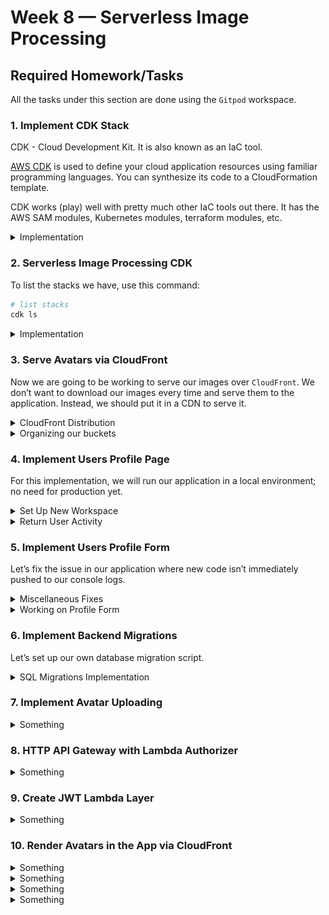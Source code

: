 # Week 8 — Serverless Image Processing

## Required Homework/Tasks

All the tasks under this section are done using the `Gitpod` workspace.

### 1. Implement CDK Stack

CDK - Cloud Development Kit. It is also known as an IaC tool. 

[AWS CDK](https://docs.aws.amazon.com/cdk/v2/guide/home.html) is used to define your cloud application resources using familiar programming languages. You can synthesize its code to a CloudFormation template.

CDK works (play) well with pretty much other IaC tools out there. It has the AWS SAM modules, Kubernetes modules, terraform modules, etc. 

<details><summary>Implementation</summary>
<p> 

To have all our CDK pipeline in one folder, let’s go ahead and create a folder in our root project, `thumbing-serverless-cdk`

```bash
# create directory
mkdir thumbing-serverless-cdk
```

Let’s install our CDK library in the new folder for our project. This installation is so we can use the AWS CDK CLI anywhere.

```bash
# "-g" flag means it will be installed globally
# so it will be recognized in your system and be able to interact with CDK apis
npm install aws-cdk -g
```

Don’t forget to add it to your `.gitpod.yml` file, so it’s available to us anytime we open a new workspace. 

```yaml
- name: cdk
  before: |
    npm install aws-cdk -g
    cd thumbing-serverless-cdk
    cp .env.example .env
    npm i
```

After installation, let's initialize a CDK project. This initialization is done to provide us out-of-the-box skeleton for all the files that we are going to need and the folder structure that we want specifically for our language of choice. 

```bash
# initialize a CDK project
# be sure to be in the new folder you created
cdk init app --language typescript
```

![Image of Initializing Our CDK Project](assets/initializing-cdk-project.png)

You can check out your `package.json` file in the `thumbing-serverless-cdk` folder to be sure all the necessary libraries are installed. 

In the `thumbing-serverless-cdk` directory, you should see a `.ts` file in the `lib/` directory. That is where all the infrastructure as code will live. 

- In this file, let’s define our S3 buckets - this is where our avatar images are going to live for image processing.
  
- In your `thumbing-serverless-cdk-stack.ts` file, add the following lines of code

```tsx
// define our s3 bucket
import * as s3 from 'aws-cdk-lib/aws-s3';

// in the class, add the following 

// create an S3 bucket 
const bucketName: string = process.env.THUMBING_BUCKET_NAME as string;
const bucket = this.createBucket(bucketName);

createBucket(bucketName: string): s3.IBucket {
    const bucket = new s3.Bucket(this, 'ThumbingBucket', {
      bucketName: bucketName,
      removalPolicy: cdk.RemovalPolicy.DESTROY
    });
    return bucket;
  }
```

![Image of S3 in Our CDK Project](assets/s3-in-cdk-project.png)

To create a CloudFormation template from your CDK code, run this command in your terminal. The `synth` command is used to synthesize the AWS CloudFormation stack(s) that represent your infrastructure as code.

```bash
# in your thumbing-serverless-cdk
cdk synth
```

After running that command, it spits out a YAML in the console but generates a `cdk.out` folder where you can also see the JSON format of the template and other stuff.

You need to bootstrap your account before you can deploy AWS CDK apps into an AWS environment. This is done **once** for your AWS account for each region. If you are using 3 regions, you need to do a bootstrap for each of them.

```bash
# for bootstrapping a single region
cdk bootstrap "aws://$AWS_ACCOUNT_ID/$AWS_DEFAULT_REGION"
cdk bootstrap "aws://AWS_ACCOUNT_ID/FIRST_REGION"

# for bootstrapping multiple regions
cdk bootstrap "aws://AWS_ACCOUNT_ID/FIRST_REGION AWS_ACCOUNT_ID/SECOND_REGION"
```

You can check your AWS console if your region was bootstrapped by going to the **CloudFormation** service. 

- You should see a **CDKToolKit** created for you. That toolkit is to let you use CDKs. It simply just creates IAM policies to give permissions to the different AWS resources.

Now let’s deploy our project to our AWS account.

```bash
# deploy my project
cdk deploy 
```

<details><summary>Create the Lambda Function</summary>
<p> 

Let’s create our lambda function that will process our avatar images. [Read more](https://docs.aws.amazon.com/cdk/api/v2/docs/aws-cdk-lib.aws_lambda.Function.html) about CDK Lambda. 

In your `thumbing-serverless-cdk-stack.ts` file, add the following lines of code

```tsx
// define our lambda
import * as lambda from 'aws-cdk-lib/aws-lambda';

// in the class section, add the following

// create a lambda function
const functionPath: string = process.env.THUMBING_FUNCTION_PATH as string;
const folderInput: string = process.env.THUMBING_S3_FOLDER_INPUT as string;
const folderOutput: string = process.env.THUMBING_S3_FOLDER_OUTPUT as string;

const lambda = this.createLambda(functionPath, bucketName, folderInput, folderOutput);

createLambda(functionPath: string, bucketName: string, folderInput: string, folderOutput: string): lambda.IFunction {
    const lambdaFunction = new lambda.Function(this, 'ThumbLambda', {
      runtime: lambda.Runtime.NODEJS_18_X,
      handler: 'index.handler',
      code: lambda.Code.fromAsset(functionPath),
      environment: {
        DEST_BUCKET_NAME: bucketName,
        FOLDER_INPUT: folderInput,
        FOLDER_OUTPUT: folderOutput,
        PROCESS_WIDTH: '512',
        PROCESS_HEIGHT: '512'
      }
    });
    return lambdaFunction;
  }
```

![Image of Added Lambda Function](assets/added-lambda-function.png)

Let’s define our environment variables. In your `thumbing-serverless-cdk` directory, create a file, `.env`, for those variables. 

```bash
# create ".env" file
touch .env

# FILE CONTENT
# remember bucket name has to be unique 
THUMBING_BUCKET_NAME="MYDOMAIN-cruddur-thumbs"
THUMBING_FUNCTION_PATH="/workspace/aws-bootcamp-cruddur-2023/aws/lambdas"
THUMBING_S3_FOLDER_INPUT="avatar/original"
THUMBING_S3_FOLDER_OUTPUT="avatar/processed"
```

Now let’s load our environment variables into our `thumbing-serverless-cdk-stack.ts` file

```tsx
// load env variables
import * as dotenv from 'dotenv';
 
dotenv.config();
```

Make sure the `dotenv` library is installed in your `package.json` file. To install it if not available, use this command:

```bash
# in your thumbing...ts folder, run this command
npm i dotenv
```

![Image of Installed dotenv Library](assets/installed-dotenv-library.png)

Don’t forget to set your environment variables in your terminal and gitpod.

```bash

export THUMBING_BUCKET_NAME="MYDOMAIN-cruddur-thumbs"
gp env THUMBING_BUCKET_NAME="MYDOMAIN-cruddur-thumbs"

export THUMBING_FUNCTION_PATH="/workspace/aws-bootcamp-cruddur-2023/aws/lambdas"
gp env THUMBING_FUNCTION_PATH="/workspace/aws-bootcamp-cruddur-2023/aws/lambdas"

export THUMBING_S3_FOLDER_INPUT="avatar/original"
gp env THUMBING_S3_FOLDER_INPUT="avatar/original"

export THUMBING_S3_FOLDER_OUTPUT="avatar/processed"
gp env THUMBING_S3_FOLDER_OUTPUT="avatar/processed"
```

Let’s go ahead and `synth` to make sure we are all good before we go ahead. Make sure our S3 and lambda function is created in the generated template. 

```bash
cdk synth
```

</p>
</details>

</p>
</details>


### 2. Serverless Image Processing CDK

To list the stacks we have, use this command:

```bash
# list stacks
cdk ls
```

<details><summary>Implementation</summary>
<p> 

Let’s load our environment variables

```tsx
const dotenv = require('dotenv');
dotenv.config();

const bucketName: string = process.env.THUMBING_BUCKET_NAME as string;
const folderInput: string = process.env.THUMBING_S3_FOLDER_INPUT as string;
const folderOutput: string = process.env.THUMBING_S3_FOLDER_OUTPUT as string;
const webhookUrl: string = process.env.THUMBING_WEBHOOK_URL as string;
const topicName: string = process.env.THUMBING_TOPIC_NAME as string;
const functionPath: string = process.env.THUMBING_FUNCTION_PATH as string;
console.log('bucketName',bucketName)
console.log('folderInput',folderInput)
console.log('folderOutput',folderOutput)
console.log('webhookUrl',webhookUrl)
console.log('topicName',topicName)
console.log('functionPath',functionPath)
```

Let’s rename our environment variable file because our `.gitignore` file ignores the file

```bash
# rename file
mv .env .env.example
```

In your `aws/lambdas` directory, create a folder `process-images`

```bash
mkdir aws/lambdas/process-images 
```

Then, make sure your `.env.example` file has these variables set

```bash
THUMBING_BUCKET_NAME="assets.MYDOMAIN.com"
THUMBING_S3_FOLDER_INPUT="/avatar/original"
THUMBING_S3_FOLDER_OUTPUT="/avatar/processed"
THUMBING_WEBHOOK_URL="api.MYDOMAIN.com/webhooks/avatar"
THUMBING_TOPIC_NAME="cruddur-assets"
THUMBING_FUNCTION_PATH="/workspace/aws-bootcamp-cruddur-2023/aws/lambdas/process-images"
```

Don’t forget also to set in your terminal

```bash
export THUMBING_BUCKET_NAME="assets.MYDOMAIN.com"
gp env THUMBING_BUCKET_NAME="assets.MYDOMAIN.com"

export THUMBING_S3_FOLDER_INPUT="/avatar/original"
gp env THUMBING_S3_FOLDER_INPUT="/avatar/original"

export THUMBING_S3_FOLDER_OUTPUT="/avatar/processed"
gp env THUMBING_S3_FOLDER_OUTPUT="/avatar/processed"

export THUMBING_WEBHOOK_URL="api.MYDOMAIN.com/webhooks/avatar"
gp env THUMBING_WEBHOOK_URL="api.MYDOMAIN.com/webhooks/avatar"

export THUMBING_TOPIC_NAME="cruddur-assets"
gp env THUMBING_TOPIC_NAME="cruddur-assets"

export THUMBING_FUNCTION_PATH="/workspace/aws-bootcamp-cruddur-2023/aws/lambdas/process-images"
gp env THUMBING_FUNCTION_PATH="/workspace/aws-bootcamp-cruddur-2023/aws/lambdas/process-images"
```

In your `aws/lambdas/process-images` directory, create a file, `index.js` with the following contents:

```jsx
// create file
touch aws/lambdas/process-images/index.js

// FILE CONTENT
const process = require('process');
const {getClient, getOriginalImage, processImage, uploadProcessedImage} = require('./s3-image-processing.js')
const path = require('path');

const bucketName = process.env.DEST_BUCKET_NAME
const folderInput = process.env.FOLDER_INPUT
const folderOutput = process.env.FOLDER_OUTPUT
const width = parseInt(process.env.PROCESS_WIDTH)
const height = parseInt(process.env.PROCESS_HEIGHT)

client = getClient();

exports.handler = async (event) => {
  const srcBucket = event.Records[0].s3.bucket.name;
  const srcKey = decodeURIComponent(event.Records[0].s3.object.key.replace(/\+/g, ' '));
  console.log('srcBucket',srcBucket)
  console.log('srcKey',srcKey)

  const dstBucket = bucketName;

  filename = path.parse(srcKey).name
  const dstKey = `${folderOutput}/${filename}.jpg`
  console.log('dstBucket',dstBucket)
  console.log('dstKey',dstKey)

  const originalImage = await getOriginalImage(client,srcBucket,srcKey)
  const processedImage = await processImage(originalImage,width,height)
  await uploadProcessedImage(client,dstBucket,dstKey,processedImage)
};
```

To easily test our lambda function code, let’s create a `test.js` file

```jsx
// create file
touch aws/lambdas/process-images/test.js

// FILE CONTENT
const {getClient, getOriginalImage, processImage, uploadProcessedImage} = require('./s3-image-processing.js')

async function main(){
  client = getClient()
  // change the bucket names to YOURS
  const srcBucket = 'THUMBIN BUCKET NAME'
  const srcKey = 'avatar/original/data.jpg'
  const dstBucket = 'THUMBIN BUCKET NAME'
  const dstKey = 'avatar/processed/data.png'
  const width = 256
  const height = 256

  const originalImage = await getOriginalImage(client,srcBucket,srcKey)
  console.log(originalImage)
  const processedImage = await processImage(originalImage,width,height)
  await uploadProcessedImage(client,dstBucket,dstKey,processedImage)
}

main()
```

Now let’s create our image-processing file, `s3-image-processing.js`:

```jsx
// create file
touch aws/lambdas/process-images/s3-image-processing.js

// FILE CONTENT
const sharp = require('sharp');
const { S3Client, PutObjectCommand, GetObjectCommand } = require("@aws-sdk/client-s3");

function getClient(){
  const client = new S3Client();
  return client;
}

async function getOriginalImage(client,srcBucket,srcKey){
  console.log('get==')
  const params = {
    Bucket: srcBucket,
    Key: srcKey
  };
  console.log('params',params)
  const command = new GetObjectCommand(params);
  const response = await client.send(command);

  const chunks = [];
  for await (const chunk of response.Body) {
    chunks.push(chunk);
  }
  const buffer = Buffer.concat(chunks);
  return buffer;
}

async function processImage(image,width,height){
  const processedImage = await sharp(image)
    .resize(width, height)
    .jpeg()
    .toBuffer();
  return processedImage;
}

async function uploadProcessedImage(client,dstBucket,dstKey,image){
  console.log('upload==')
  const params = {
    Bucket: dstBucket,
    Key: dstKey,
    Body: image,
    ContentType: 'image/jpeg'
  };
  console.log('params',params)
  const command = new PutObjectCommand(params);
  const response = await client.send(command);
  console.log('repsonse',response);
  return response;
}

module.exports = {
  getClient: getClient,
  getOriginalImage: getOriginalImage,
  processImage: processImage,
  uploadProcessedImage: uploadProcessedImage
}
```

Let’s create a file, `example.json`. ChatGPT made this file

```json
// create file
touch aws/lambdas/process-images/example.json

// FILE CONTENT
{
  "Records": [
    {
      "eventVersion": "2.0",
      "eventSource": "aws:s3",
      "awsRegion": "ca-central-1", // your own REGION
      "eventTime": "1970-01-01T00:00:00.000Z",
      "eventName": "ObjectCreated:Put",
      "userIdentity": {
        "principalId": "EXAMPLE"
      },
      "requestParameters": {
        "sourceIPAddress": "127.0.0.1"
      },
      "responseElements": {
        "x-amz-request-id": "EXAMPLE123456789",
        "x-amz-id-2": "EXAMPLE123/5678abcdefghijklambdaisawesome/mnopqrstuvwxyzABCDEFGH"
      },
      "s3": {
        "s3SchemaVersion": "1.0",
        "configurationId": "testConfigRule",
        "bucket": {
          "name": "assets.cruddur.com", // your own domain
          "ownerIdentity": {
            "principalId": "EXAMPLE"
          },
          "arn": "arn:aws:s3:::assets.cruddur.com" // you own domain
        },
        "object": {
          "key": "avatars/original/data.jpg",
          "size": 1024,
          "eTag": "0123456789abcdef0123456789abcdef",
          "sequencer": "0A1B2C3D4E5F678901"
        }
      }
    }
  ]
}
```

Now let’s create our `package.json` file. In your terminal, run the commands:

```bash
# create a "package.json" for our folder 
# make sure to be in the "/process-images/" directory
npm init -y

# now install these packages [library] 
npm i sharp
npm i @aws-sdk/client-s3
```

You can check your `package.json` file to confirm both libraries are installed.

Now we can go ahead to deploy.

```bash
cdk synth
cdk deploy 
```

Let’s create a script to install our `sharp` library properly. 

In your `bin/` directory, create a folder `avatar` with file `build`

```bash
# create folder and then file
mkdir bin/avatar
touch bin/avatar/build

# FILE CONTENT

#! /usr/bin/bash

ABS_PATH=$(readlink -f "$0")
SERVERLESS_PATH=$(dirname $ABS_PATH)
BIN_PATH=$(dirname $SERVERLESS_PATH)
PROJECT_PATH=$(dirname $BIN_PATH)
SERVERLESS_PROJECT_PATH="$PROJECT_PATH/thumbing-serverless-cdk"

cd $SERVERLESS_PROJECT_PATH

npm install
rm -rf node_modules/sharp
SHARP_IGNORE_GLOBAL_LIBVIPS=1 npm install --arch=x64 --platform=linux --libc=glibc sharp
```

Execute the script so we have those available to us in our workspace. 

To ensure you have the right permissions to execute the newly created script, run the following commands:

```bash
# by default, you will get a permission denied when trying to run a script you just created
# run this command to grant it permission - https://www.tutorialspoint.com/unix/unix-file-permission.htm
chmod 555 bin/avatar/build
  
# execute the script 
./bin/avatar/build
```

<details><summary>Hook up S3 to Lambda</summary>
<p> 

Let’s connect our S3 to the Lambda function we created. We will do that by creating an S3 event notification to Lambda. 

In your `thumbing-serverless-cdk-stack.ts` file, add the following lines of code. 

```tsx
// import the s3n library
import * as s3n from 'aws-cdk-lib/aws-s3-notifications';

// add above with others
this.createS3NotifyToLambda(folderInput,lambda,bucket)

// add below 
createS3NotifyToLambda(prefix: string, lambda: lambda.IFunction, bucket: s3.IBucket): void {
    const destination = new s3n.LambdaDestination(lambda);
    bucket.addEventNotification(
      s3.EventType.OBJECT_CREATED_PUT,
      destination,
      {prefix: prefix} // folder to contain the original images
    )
  }
```

With the imported `s3n` library, it will create the `LambdaDestination` for our lambda destination. We're passing in the Lambda, the S3 bucket, and the prefix. 

Make sure to be in the `thumbing-serverless-cdk` folder when running the commands below.

```bash
cdk synth
cdk deploy
```

You can copy the content of the template generated by the above command, `cdk synth`, to see what is actually being created. 

Head over to the CloudFormation console after deployment to verify if that Lambda function has been created. 

- You should see this stack, `BucketNotificationsHandler` added
  
- Click into it and go to the lambda created to confirm the bucket name matches what you have in the configuration for the environment variables.
  
    - If the name doesn’t match, just do a `cdk destroy` to destroy your entire stack. Be careful; there are best practices for this.
      
- In the lambda you created, you should see a trigger to our S3 bucket
  
- Before redeploying the stack using `cdk deploy`, make sure your environment variables are set to the correct values in your terminal. If not, `unset` and set with the correct ones.
    
![Image of the Correct Environment Variables](assets/the-correct-environment-variables.png)

![Image of Our Updating Stack](assets/our-updating-stack.png)

Now let’s import our existing bucket into the stack. You can go ahead and tear down the stack and add the following function in your `.ts` file

```tsx
// add after your "createBucket" function
importBucket(bucketName: string): s3.IBucket {
    const bucket = s3.Bucket.fromBucketName(this,"AssetsBucket",bucketName);
    return bucket;
  }
```

Let’s update our existing code referencing `ThumbingBucket` to be called `AssetsBucket`. 

In the `createBucket` function, change `ThumbingBucket` to `AssetsBucket`.

```tsx
// before the "createBucket" function
// comment out 
//const bucket = this.createBucket(bucketName);

// then add this
const bucket = this.importBucket(bucketName);

// in the "createBucket" function
const bucket = new s3.Bucket(this, 'AssetsBucket', {
```

![Image of The Name Changes](assets/name-changes.png)

**This should be automatically created for you if your last CDK deployment was successful.** 

Now we create our bucket manually through the console. 

In your AWS console, navigate to your S3 service

- Click on **Create bucket**
  
    - Bucket name: `assets.mydomain.com`
      
    - Region: `us-west-2`
      
- Now **create**

**You still have to manually create it so it persists after destroying your stack.** 

Now let’s redeploy our stack. Go to your CloudFormation and S3 console to confirm. 

- If we destroy our stack, will our bucket still persist? 🤔
  
- To be sure, do a `cdk destroy` and a `cdk deploy`
  
- Looks like it persisted; that’s good

Inside your `assets.mydomain.com`, create these two folders 

- `original` - it should look like this after created `original/`
  
- `processed` - it should look like this after created `processed/`

</p>
</details>

<details><summary>Uploading to S3</summary>
<p> 

Go ahead and find any image of your choice online. When you do, make sure to change the name to `data.jpg` because that’s what we have hardcoded to our Lambda. Also, make sure the image's dimensions are large enough to be processed. 

Once done, go ahead and drop that image into the `original/` folder in your S3 bucket manually. But we will be using some CLI commands to do the uploading.  

- This action should trigger a Lambda function to process the image

In your `bin/avatar` folder, create another folder `files` for storing our test images. 

```bash
# create folder
mkdir bin/avatar/files
```

Now copy the image you downloaded from the internet and renamed to `data.jpg` into this folder. 

In your `bin/avatar` folder, create a file, `upload` 

```bash
# create file
touch bin/avatar/upload

# FILE CONTENT

#! /usr/bin/bash

ABS_PATH=$(readlink -f "$0")
SERVERLESS_PATH=$(dirname $ABS_PATH)
DATA_FILE_PATH="$SERVERLESS_PATH/files/data.jpg"

aws s3 cp "$DATA_FILE_PATH" "s3://assets.$DOMAIN_NAME/avatars/original"
```

In your terminal, let’s import our domain name as an environment variable. 

```bash
export DOMAIN_NAME="mydomain.com"
gp env DOMAIN_NAME="mydomain.com"
```

To ensure you have the right permissions to execute the newly created script, run the following commands:

```bash
# by default, you will get a permission denied when trying to run a script you just created
# run this command to grant it permission - https://www.tutorialspoint.com/unix/unix-file-permission.htm
chmod 555 bin/avatar/upload
  
# execute the script 
./bin/avatar/upload
```

Thinking back now, our `original/` and `processed/`folders are top levels in our assets folder, and we don’t want that because the folder is going to contain several uploaded avatars. 

Talking about avatars, let’s do some tiny changes to our environment variables. Change these variables in the `.env.example` and `.env` files to this instead.

```bash
THUMBING_S3_FOLDER_INPUT="avatars/original"
THUMBING_S3_FOLDER_OUTPUT="avatars/processed"
```

Don’t forget to correct those in your terminal if you set it before. 

```bash
export THUMBING_S3_FOLDER_INPUT="avatars/original"
gp env THUMBING_S3_FOLDER_INPUT="avatars/original"

export THUMBING_S3_FOLDER_OUTPUT="avatars/processed"
gp env THUMBING_S3_FOLDER_OUTPUT="avatars/processed"
```

After the changes, go ahead and redeploy.

</p>
</details>

<details><summary>Deleting Images from S3</summary>
<p> 

Let’s create a script to simplify that for us. 

In your `bin/avatar` directory, create a file, `clear` 

```bash
# create file
touch bin/avatar/clear

# FILE CONTENT

#! /usr/bin/bash

ABS_PATH=$(readlink -f "$0")
SERVERLESS_PATH=$(dirname $ABS_PATH)
DATA_FILE_PATH="$SERVERLESS_PATH/files/data.jpg"

aws s3 rm "s3://assets.$DOMAIN_NAME/avatars/original/data.jpg"
aws s3 rm "s3://assets.$DOMAIN_NAME/avatars/processed/data.png"
```

To ensure you have the right permissions to execute the newly created script, run the following commands:

```bash
# by default, you will get a permission denied when trying to run a script you just created
# run this command to grant it permission - https://www.tutorialspoint.com/unix/unix-file-permission.htm
chmod 555 bin/avatar/clear
  
# execute the script 
./bin/avatar/clear
```

</p>
</details>

<details><summary>Triggering our Lambda</summary>
<p> 

Now let’s trigger our lambda by doing an upload. We do this using our `upload` script. 

- First, confirm there are no files in your S3 bucket.

After upload, confirm it was truly uploaded. Also, check out its **Properties** tab and go to the **Events notifications** section to confirm if it is, in fact,  doing a `PUT` request, not a `POST`.

![Image of Event Notifications Request](assets/event-notifications-request.png)

Also, navigate to your lambda function and go to the **Configuration** tab to confirm that every variable is set correctly. It will save you a lot of time troubleshooting. 

![Image of Lambda Environment Variables](assets/lambda-environment-variables.png)

You can also check out the logs in your CloudWatch since we didn’t enable CloudTrail because of spending. You might not see any lambda logs because we forgot to add the name of our file to our `upload` script.

```bash
# change from this 
aws s3 cp "$DATA_FILE_PATH" "s3://assets.$DOMAIN_NAME/avatars/original"

# to this 
aws s3 cp "$DATA_FILE_PATH" "s3://assets.$DOMAIN_NAME/avatars/original/data.jpg"
```

Now, let’s delete the file we had in our S3 bucket and reupload it.

```bash
# delete 
./bin/avatar/clear

# upload
./bin/avatar/upload
```

Confirm this action on your S3 console. We should see a `processed/` folder if our lambda function was triggered. 

- Navigate to your lambda function and go to **Monitor** tab to view the CloudWatch logs
  
- You might not get any data.
  
- Let’s test out our lambda function to be sure it works.
    
![Image of No Lambda Log Group](assets/no-lambda-log-group.png)
    
- Navigate to the **Test** tab on your lambda
  
    - Select **Create new event**
      
    - Leave **Event sharing settings** as is
      
    - Under **Template**, select S3 Put action
      
    - You should get that it failed; makes sense.

![Image of Failed Lambda Test](assets/failed-lambda-test.png)

<details><summary>Lambda NOT Triggering</summary>
<p> 

Our lambda is probably not working because we didn’t give it any S3 permissions.

Let’s navigate to `thumbing-serverless-cdk-stack.ts` and create a policy function to give it access to our bucket.

```tsx
// add in the "import' section
import * as iam from 'aws-cdk-lib/aws-iam';

// add above 
const s3ReadWritePolicy = this.createPolicyBucketAccess(bucket.bucketArn)

// add the end of file
createPolicyBucketAccess(bucketArn: string){
    const s3ReadWritePolicy = new iam.PolicyStatement({
      actions: [
        's3:GetObject',
        's3:PutObject',
      ],
      resources: [
        `${bucketArn}/*`,
      ]
    });
    return s3ReadWritePolicy;
  }
```

Now let’s attach the created policy to our lambda. 

```tsx
// add after the "ReadWrite" policy you just made 
const s3ReadWritePolicy = this.createPolicyBucketAccess(bucket.bucketArn)
lambda.addToRolePolicy(s3ReadWritePolicy);
```

Go ahead and redeploy. 

```bash
cdk deploy
```

After the deployment, check your lambda function under the **Permissions** tab to be sure there are S3 permissions to your bucket.

![Image of Lambda S3 Permissions](assets/lambda-s3-permissions.png)

Let’s try to trigger our lambda function again. Go ahead and delete the image we previously uploaded and upload it again

```bash
./bin/avatar/clear
./bin/avatar/upload
```

Afterward, go to the **Monitor** tab in your lambda and click on the **CloudWatch Logs**. Now you should see some log streams.

- Let’s confirm that our image was processed
  
- We seem to be getting an error back

![Image of Lambda CloudWatch Logs](assets/lambda-cloudwatch-logs.png)

### Troubleshooting

Let’s check our `aws/lambdas/process-images/index.js` file to be sure we have the right variables set and assigned. 

- Everything seems properly set

Let’s head over to our Lambda function under the **Configuration** tab, scroll down to the `Environment variables` section and confirm everything is properly set. 

![Image of the Lambda Env Variables](assets/lambda-env-vars.png)

Also, check the **Properties** of your S3 bucket. 

- Everything still looks good.

Further troubleshooting, we found out that the `srcKey` endpoint passed looks different from our `folderInput` and `folderOutput`.

Do this ONLY if your `folderInput` and `folderOutput` is different from the above screenshot. 

![Image of Wrong Lambda Env Vars](assets/wrong-lambda-env-vars.png)

Now let’s navigate into our `.env.example` and `.env` files and change our values to this. 

```bash
# remove the leading "/"
THUMBING_S3_FOLDER_INPUT="avatars/original"
THUMBING_S3_FOLDER_OUTPUT="avatars/processed"
```

Don’t forget to do the same to your terminal

```bash
export THUMBING_S3_FOLDER_INPUT="avatars/original"
gp env THUMBING_S3_FOLDER_INPUT="avatars/original"

export THUMBING_S3_FOLDER_OUTPUT="avatars/processed"
gp env THUMBING_S3_FOLDER_OUTPUT="avatars/processed"
```

After changes, redeploy your stack. When the deployment is done, go ahead and re-upload the file to trigger our lambda. 

Checking our CloudWatch logs, we now see that our `dstKey` value has changed to the right thing, which is good. 

![Image of The Right DstKey Value](assets/right-dstKey-value.png)

But we are still getting some `TypeError` messages saying that `client.send is not a function`.

![Image of client.send Error](assets/client-send-error.png)


### Further Debugging

We navigate to our `aws/lambdas/process-images/s3-image-processing.js` file, and we find that, indeed such code exists within our codebase.

![Image of client.send Error in Source Code](assets/client-send-error-in-source-code.png)

According to our CloudWatch log, we are missing the `client`. So let’s navigate to our `aws/lambdas/process-images/index.js` file to figure out the problem. 

- Now in our `index.js` file, we find out that we didn’t pass the `client` to our `uploadProcessedimage`

```jsx
// the last line of code 
await uploadProcessedImage(client,dstBucket,dstKey,processedImage)
```

Now go ahead and redeploy the stack. Fingers crossed, everything should be good. After deployment, delete the old image we uploaded and upload it again to trigger our lambda. 

```bash
# deploy
cdk deploy

# delete image
./bin/avatar/clear

# upload image 
./bin/avatar/upload
```

Check your S3 console to confirm your `processed` folder is now created, which means your lambda function triggered properly. Also, check your CloudWatch logs to be double-sure.

![Image of Processed Folder Showing](assets/processed-folder-showing.png)

</p>
</details>

![Image of Processed Folder Content](assets/processed-folder-content.png)

There’s a tiny bug in our code because our image on AWS console says `jpg` but we coded it to be a `png` format. 

![Image of Source Code Error](assets/source-code-error.png)

Let’s download our image from S3 and see if we get any type of info to explain why that is happening. 

- Nothing out of the ordinary except that the file is downloading as a `png` even tho it has a `jpg` extension.

Let’s navigate to our `aws/lambdas/process-images/index.js` file and remove the hard-coded file extension we added. 

```jsx
// add at the top 
const path = require('path');

// this fixes our file extension misconfiguration
filename = path.parse(srcKey).name
const dstKey = `${folderOutput}/${filename}.jpg`
```

Change the file extension for both files in the `clear` script to be `.jpg`.

Do the same in your `s3-image-processing.js` file, 

- change the **ContentType** for the `uploadProcessedImage` function from `image/png` to `image.jpeg`.
    
    ![Image of Source Code Change I](assets/source-code-change-1.png)
    
- also, update the `.png()` method to be `.jpeg()` method in the `processImage` function
    
    ![Image of Source Code Change II](assets/source-code-change-2.png)
    
After the changes, go ahead and redeploy. Afterward, manually delete the image from the last time and re-upload it. 

- Confirm by checking the file extension of your `processed` file which should be `jpg`

</p>
</details>

<details><summary>Adding SNS Notifications</summary>
<p> 

Now we will create an SNS topic, subscription, and an S3 event notification sent to our SNS topic. 

In your `thumbing-serverless-cdk-stack.ts` file, let’s create an SNS topic 

```tsx
// our import statement for SNS topic 
import * as sns from 'aws-cdk-lib/aws-sns';
// for subscriptions 
import * as subscriptions from 'aws-cdk-lib/aws-sns-subscriptions';

// create topic and subscription
const snsTopic = this.createSnsTopic(topicName)
this.createSnsSubscription(snsTopic,webhookUrl)

// create SNS policy
const snsPublishPolicy = this.createPolicySnSPublish(snsTopic.topicArn)

// add our s3 event notifications
this.createS3NotifyToLambda(folderInput,lambda,bucket)
this.createS3NotifyToSns(folderOutput,snsTopic,bucket)

// attach policy to lambda
lambda.addToRolePolicy(snsPublishPolicy);

// add at the last code line
createSnsTopic(topicName: string): sns.ITopic{
    const logicalName = "ThumbingTopic";
    const snsTopic = new sns.Topic(this, logicalName, {
      topicName: topicName
    });
    return snsTopic;
  }

  createSnsSubscription(snsTopic: sns.ITopic, webhookUrl: string): sns.Subscription {
    const snsSubscription = snsTopic.addSubscription(
      new subscriptions.UrlSubscription(webhookUrl)
    )
    return snsSubscription;
  }

createS3NotifyToSns(prefix: string, snsTopic: sns.ITopic, bucket: s3.IBucket): void {
    const destination = new s3n.SnsDestination(snsTopic)
    bucket.addEventNotification(
      s3.EventType.OBJECT_CREATED_PUT, 
      destination,
      {prefix: prefix}
    );
  }

/*
createPolicySnSPublish(topicArn: string){
  const snsPublishPolicy = new iam.PolicyStatement({
    actions: [
      'sns:Publish',
    ],
    resources: [
      topicArn
    ]
  });
  return snsPublishPolicy;
} 
*/
```

After the changes, go ahead and redeploy those changes to your stack. 

If you get a similar error while deploying, go ahead and check your environment variable files { `.env.example` and `.env` } and make sure `https://` is appended to your `..WEBHOOK_URL`. Also, make the changes in your environment variables in your terminal. 

![Image of Webhook URL Error](assets/webhook-url-error.png)

```bash
export THUMBING_WEBHOOK_URL="https://api.mydomain.com/webhooks/avatar"
gp env THUMBING_WEBHOOK_URL="https://api.mydomain.com/webhooks/avatar"
```

Now redeploy again. 

Go to your AWS console to confirm. 

- Check your S3 event notifications
    
  ![Image of S3 Event Notifications](assets/s3-event-notifications.png)
    
- Check your SNS topic is created

  ![Image of SNS Topic](assets/sns-topic.png)

</p>
</details>

</p>
</details>

### 3. Serve Avatars via CloudFront

Now we are going to be working to serve our images over `CloudFront`. We don’t want to download our images every time and serve them to the application. Instead, we should put it in a CDN to serve it. 

<details><summary>CloudFront Distribution</summary>
<p> 

Navigate to your **CloudFront** service in your AWS console

- Click **Create a CloudFront distribution**
  
- Origin domain: select your assets bucket

- Original path: nothing goes there in our case
  
- Name: leave as is
  
- Origin access: **Origin access control settings**

    - Now go ahead and click **Create control setting** since we don’t have any created
      
    - Under the **Create control setting** page,
      
        - Name: leave as is
          
        - Description: your choice
          
        - Signing behavior: **Sign requests**
          
        - Origin type: **S3**
          
    - Go ahead and create
      
- Enable Origin Shield: **No**
  
- Under the **default cache behavior**, in the **Viewer** section, select the `Redirect HTTP to HTTPS` option and leave everything as is.
  
- Under the **Cache key and origin requests**, select **Cache policy and origin request policy**
  
    - Cache policy: `CachingOptimized`
      
    - Origin request policy: `CORS-CustomOrigin`
      
- Response headers policy - `SimpleCORS`
  
- Leave everything else as is and move to the **Web Application Firewall (WAF)** section
  
    - Select **Do not enable security protections**
      
- Continue to the **Settings** section
  
    - Add an **Alternate domain name**: `assets.mydomain.com`
      
    - Custom SSL certificate: select the certificate we created earlier week 
      
        - You will probably not see that because CloudFront only uses certificates created in the `us-east-1`. Go ahead and create one to attach to this distribution
          
        - Don’t create records for them in Route53 because they exist already. Just creating the certificate is fine.
          
- Leave everything else and add a description if you want.
  
    - Description: **Serve Assets for Cruddur**
      
- Now go ahead and **Create distribution**

**Note**: It takes a while to create, 10 - 15 mins. 

To test out our configuration after the distribution is ready, copy the **distribution domain name** and append `/avatars/processed/data.jpg` to the URL. 

- You can also try `assets.mydomain.com/avatars/processed/data.jpg`
  
- You might get an error, and that’s fine

Thinking about the error, let’s try debugging it.

### Troubleshooting

We are probably getting that error because our Route53 is not pointed to our distribution. 

So let’s navigate to our Route53 service. 

- Click into your **hosted zone**
  
- Click on **create record**
  
    - Record name: `assets`
    
    - Record type: `A`
      
    - Toggle on the `Alias` button and select CloudFront distribution
      
- Go ahead and **create record**

Now reload this URL - `assets.mydomain.com/avatars/processed/data.jpg`. You should probably still get an error.

Let’s navigate to our S3 and figure out why. 

- It is shown that we don’t have any assets because we deleted it prior and forgot to upload it back. Makes sense.
  
- Now let’s upload using our `upload` script
  
- After uploading, go back to the URL and refresh
  
- It still doesn’t work
    
    ![Image of CloudFront Image Error](assets/cloudfront-image-error.png)
    
Go back to your CloudFront distribution and have a look. Now we see that it's a bucket permissions problem. We didn’t open up our bucket to allow CloudFront. 

- Click on the distribution you just created
  
- Navigate to the **Origins** tab, select your origin name
  
- Go ahead and **Edit**
  
- Scroll down to the **Origin access** part, click on **Copy policy** to copy that bucket policy
  
    - Head over to S3 and select your `assets.mydomain.com` bucket
      
    - Go into the **Permissions** tab, scroll down to the **Bucket policy** section, and paste the policy you copied from Cloudfront.
      
    - **Save** and refresh URL
    
        - `assets.mydomain.com/avatars/processed/data.jpg`
          
        - `assets.mydomain.com/avatars/original/data.jpg`
          
    - It should be working now.
        
        ![Image of CloudFront Image Showing](assets/cloudfront-image-showing.png)
        
But we shouldn’t let people be able to access the original image, only the processed one. Let’s limit that access.

Right now, people are able to access the `original` image; we need to limit that access. They should only be able to access the `processed` ones. 

***2 Choices of Approach:***

- We could explicitly write policy permissions for each folder OR
  
- create separate buckets for the `original` images and one for the `processed` ones.

The **second** choice provides us with more security. It limits whatever people upload; that way, they don’t upload malicious things that go on to be processed and possibly cause some damage. 

**So we should have a bucket for uploads and another for assets that are being served to the public.**

</p>
</details>

<details><summary>Organizing our buckets</summary>
<p> 

Here we will have a bucket for uploads and another for assets that are being served to the public, which are the processed ones. 

In your `thumbing-serverless-cdk-stack.ts` file, make the following update: 

```tsx
// edit these ones
const uploadsBucketName: string = process.env.UPLOADS_BUCKET_NAME as string;
const assetsBucketName: string = process.env.ASSETS_BUCKET_NAME as string;

// add these lines 
const uploadsBucket = this.createBucket(uploadsBucketName);
const assetsBucket = this.importBucket(assetsBucketName);

console.log('uploadsBucketName',)
console.log('assetsBucketName',assetsBucketName)
console.log('folderInput',folderInput)
console.log('folderOutput',folderOutput)
console.log('webhookUrl',webhookUrl)
console.log('topicName',topicName)
console.log('functionPath',functionPath)

// edit these
// create a lambda
const lambda = this.createLambda(
  functionPath, 
  uploadsBucketName, 
  assetsBucketName, 
  folderInput, 
  folderOutput
);

// add our s3 event notifications
this.createS3NotifyToLambda(folderInput,lambda,uploadsBucket)
this.createS3NotifyToSns(folderOutput,snsTopic,assetsBucket)

// create policies
const s3UploadsReadWritePolicy = this.createPolicyBucketAccess(uploadsBucket.bucketArn)
const s3AssetsReadWritePolicy = this.createPolicyBucketAccess(assetsBucket.bucketArn)
//const snsPublishPolicy = this.createPolicySnSPublish(snsTopic.topicArn)

// attach policies for permissions
lambda.addToRolePolicy(s3UploadsReadWritePolicy);
lambda.addToRolePolicy(s3AssetsReadWritePolicy);
//lambda.addToRolePolicy(snsPublishPolicy);

createBucket(bucketName: string): s3.IBucket {
    const bucket = new s3.Bucket(this, 'UploadsBucket', {
      bucketName: bucketName,
      removalPolicy: cdk.RemovalPolicy.DESTROY
    });
    return bucket;
  }

importBucket(bucketName: string): s3.IBucket {
  const bucket = s3.Bucket.fromBucketName(this,"AssetsBucket",bucketName);
  return bucket;
}

createLambda(functionPath: string, uploadsBucketName: string, assetsBucketName: string, folderInput: string, folderOutput: string): lambda.IFunction {
  const lambdaFunction = new lambda.Function(this, 'ThumbLambda', {
    runtime: lambda.Runtime.NODEJS_18_X,
    handler: 'index.handler',
    code: lambda.Code.fromAsset(functionPath),
    environment: {
      DEST_BUCKET_NAME: assetsBucketName,
      FOLDER_INPUT: folderInput,
      FOLDER_OUTPUT: folderOutput,
      PROCESS_WIDTH: '512',
      PROCESS_HEIGHT: '512'
    }
  });
  return lambdaFunction;
}
```

Also, make those changes in your `.env` and `.env.example` file

```tsx
UPLOADS_BUCKET_NAME="[mydomain]-uploaded-avatars"
ASSETS_BUCKET_NAME="assets.[mydomain].com"
```

Don’t forget to do the same on your terminal. 

```bash
export UPLOADS_BUCKET_NAME="simplynaturell-cruddur-uploaded-avatars"
gp env UPLOADS_BUCKET_NAME="simplynaturell-cruddur-uploaded-avatars"

export ASSETS_BUCKET_NAME="assets.simplynaturell.com"
gp env ASSETS_BUCKET_NAME="assets.simplynaturell.com"
```

After the above changes, go ahead and do a `cdk deploy`

In order to be more specific in what our buckets are for, we go ahead and change our `bin/serverless` directory to be called `bin/avatar`. With that update, you will need to update your scripts that mention that directory. 

For the `upload` script;

```tsx
#! /usr/bin/bash

ABS_PATH=$(readlink -f "$0")
SERVERLESS_PATH=$(dirname $ABS_PATH)
DATA_FILE_PATH="$SERVERLESS_PATH/files/data.jpg"

aws s3 cp "$DATA_FILE_PATH" "s3://[mydomain]-uploaded-avatars/data.jpg"
```

For the `clear` script;

```tsx
#! /usr/bin/bash

ABS_PATH=$(readlink -f "$0")
SERVERLESS_PATH=$(dirname $ABS_PATH)
DATA_FILE_PATH="$SERVERLESS_PATH/files/data.jpg"

aws s3 rm "s3://[mydomain]-uploaded-avatars/avatars/original/data.jpg"
aws s3 rm "s3://assets.$DOMAIN_NAME/avatars/processed/data.jpg"
```

After deployment, go to your AWS console and navigate to the S3 service. Make sure that the `assets` bucket has no file in it. Go ahead and delete the `original` and `processed` folders; no longer needed. After deletion, let’s upload again using our `upload` script to trigger our lambda function. 

- If your lambda function is indeed triggered, our `original` file should be in your `[mydomain]-uploaded-avatars` bucket and `processed` in the `assets` bucket.
    
    ![Image of the New S3 Upload Bucket](assets/new-s3-upload-bucket.png)
    
    ![Image of S3 Assets Content](assets/s3-assets-content.png)
    
<details><summary>Change the Folder Structure of Our Buckets</summary>
<p> 

Let’s change the folder structure of our buckets.

In your `.env` and `.env.example` files, make the following changes

```bash
THUMBING_S3_FOLDER_INPUT=""
THUMBING_S3_FOLDER_OUTPUT="avatars"
```

Don’t forget to do the same on your terminal:

```bash
unset THUMBING_S3_FOLDER_INPUT=""

export THUMBING_S3_FOLDER_OUTPUT="avatars"
gp env THUMBING_S3_FOLDER_OUTPUT="avatars"
```

Before deploying the changes, delete the contents of our S3 buckets through the AWS console. 

Now go ahead and do a `cdk deploy` to deploy our environment variables changes. 

- If you encounter an error about the `prefix` not being specified as so

![Image of Prefix Error](assets/prefix-error.png)

- Go into your `thumbing-serverless-cdk-stack.ts` file, and under the `createS3NotifyToLambda` function, comment out the `prefix` declaration as so

```tsx
createS3NotifyToLambda(prefix: string, lambda: lambda.IFunction, bucket: s3.IBucket): void {
    const destination = new s3n.LambdaDestination(lambda);
    bucket.addEventNotification(
      s3.EventType.OBJECT_CREATED_PUT,
      destination//,
      //{prefix: prefix} // folder to contain the original images
    )
  }
```

Again, run a `cdk deploy`, and now you should encounter no errors. 

Due to removing the `prefix` declaration we had in our code, let’s amend our `upload` script. 

```tsx
#! /usr/bin/bash

ABS_PATH=$(readlink -f "$0")
SERVERLESS_PATH=$(dirname $ABS_PATH)
DATA_FILE_PATH="$SERVERLESS_PATH/files/data.jpg"

aws s3 cp "$DATA_FILE_PATH" "s3://[mydomain]-uploaded-avatars/data.jpg"
```

Before we trigger our image processing [lambda function], let’s delete every old image in our buckets so we can upload it again to trigger that action. 

- Go ahead and upload the image again using your `upload` script

- Confirm in your AWS S3 console that the image was uploaded and processed as it should.

</p>
</details>

</p>
</details>


### 4. Implement Users Profile Page 

For this implementation, we will run our application in a local environment; no need for production yet. 

<details><summary>Set Up New Workspace</summary>
<p> 

If you just started a new `Gitpod` workspace, make sure your environment variables are generated in your root project. If not, run these commands:

```bash
./bin/frontend/generate-env
./bin/backend/generate-env
```

Check the generated environment variable files and confirm that in the `backend-flask.env` one, `CONNECTION_URL` is set to the local environment, and in the `frontend-react-js.env` one, `REACT_APP_BACKEND_URL` is set to your local `gitpod` backend. 

Make sure you also have your local DynamoDB endpoint, `AWS_ENDPOINT_URL` set. 

If all is good to go, go ahead and run the following commands:

```bash
# login to ECR 
./bin/ecr/login

# start up local environment
docker compose up
```

Now let’s provide some data for our application frontend. Do that by running the following scripts

```bash
./bin/db/setup
# if table already exists
./bin/ddb/drop cruddur-messages

# if table doesn't exist, continue
./bin/ddb/schema-load
./bin/ddb/seed
```

Open up your local frontend in the browser to see if there’s data - give it some time. 

- Go ahead and sign in
  
- While logged in, navigate to the `Profile` page and see what we can do there. For sure, we want to return some user activity on this page

</p>
</details>

<details><summary>Return User Activity</summary>
<p> 

Now let’s create an SQL script. 

In `backend-flask/db/sql/users` directory, make a file, `show.sql` with the following content:

```sql
# create file
touch backend-flask/db/sql/users/show.sql

# FILE CONTENT
SELECT
  users.uuid,
  users.handle,
  users.display_name,
  (SELECT COALESCE(array_to_json(array_agg(row_to_json(array_row))),'[]'::json) FROM (
    SELECT
      activities.uuid,
      users.display_name,
      users.handle,
      activities.message,
      activities.created_at,
      activities.expires_at
    FROM public.activities  
    WHERE 
      activities.user_uuid = users.uuid
    ORDER BY activities.created_at DESC
    LIMIT 40    
  ) array_row) as activities
FROM public.users
WHERE
  users.handle = %(handle)s
```

With our above query, we can go ahead and remove some of the mock data we have in our code. Let’s go ahead and do the following:

In your `backend-flask/services/user_activities.py` file, let’s make these changes 

```python
from lib.db import db
#from aws_xray_sdk.core import xray_recorder
class UserActivities:
  def run(user_handle):
    #try:
    model = {
      'errors': None,
      'data': None
    }
    if user_handle == None or len(user_handle) < 1:
      model['errors'] = ['blank_user_handle']
    else:
      print("else:")
      sql = db.template('users','show')
      results = db.query_object_json(sql,{'handle': user_handle})
      model['data'] = results
      #subsegment = xray_recorder.begin_subsegment('mock-data')
      ## xray ---
      #dict = {
      #  "now": now.isoformat(),
      #  "results-size": len(model['data'])
      #}
      #subsegment.put_metadata('key', dict, 'namespace')
      #xray_recorder.end_subsegment()
    #finally:  
    ##  # Close the segment
    #  xray_recorder.end_subsegment()
    return model
```

Now check back on your frontend in the browser to confirm it’s still loading up properly. 

If you get an error like this 

![Image of Unhandled Thrown Error](assets/unhandled-thrown-error.png)

and when you do `Inspect` on the page, you get an array of activities like this; you are on the right track.  

![Image of Activities Array](assets/activities-array.png)

If you are encountering this error:

![Image of "reading map" Error](assets/reading-map-error.png)

That is because your URL is hardcoded with `andrewbrown` instead of your handle. Change it manually to yours. 

To permanently make the change, navigate to your `DesktopNavigation.js` file, and in the `profileLink` section, change the URL to your own `handle`. 

![Image of Removing Andrew's Handle](assets/removing-andrews-handle.png)

Move over to your `frontend-react-js/src/pages/UserFeedPage.js` file and update `setActivities`

```jsx
const loadData = async () => {
    try {
      const backend_url = `${process.env.REACT_APP_BACKEND_URL}/api/activities/${title}`
      const res = await fetch(backend_url, {
        method: "GET"
      });
      let resJson = await res.json();
      if (res.status === 200) {
        **setActivities(resJson.activities)**
      } else {
        console.log(res)
      }
    } catch (err) {
      console.log(err);
    }
  };
```

We’ve now updated our `setActivities`, let’s also set the profile

```jsx
// at the top "export default.." section
const [profile, setProfile] = React.useState([]);

// where you added "setActivities(resJson.activities)"
if (res.status === 200) {
  setActivities(resJson.profile)
  setActivities(resJson.activities)
```

Due to this update, our data structure needs to reflect it. Let’s go ahead and make some changes to our `show.sql` template 

```sql
SELECT
  (SELECT COALESCE(row_to_json(object_row),'{}'::json) FROM (
    SELECT
      users.uuid,
      users.handle,
      users.display_name
  ) object_row) as profile,
```

Now refresh your browser, and you should see some data returned. With the returned data, we can now populate our `Profile`'s page.

![Image of Correct Returned Handle](assets/correct-returned-handle.png)

<details><summary>Edit Button Component</summary>
<p> 

Let’s create a new component, `EditProfileButton.js`. 

In `frontend-react-js/src/components` directory, create a file, `EditProfileButton.js`

```jsx
// create file
touch frontend-react-js/src/components/EditProfileButton.js

// FILE CONTENT

import './EditProfileButton.css';

export default function EditProfileButton(props) {
  const pop_profile_form = (event) => {
    event.preventDefault();
    props.setPopped(true);
    return false;
  }

  return (
    <button onClick={pop_profile_form} className='profile-edit-button' href="#">Edit Profile</button>
  );
}
```

Also, create a CSS file for the newly created component. 

```css
// create file
touch frontend-react-js/src/components/EditProfileButton.css

// FILE CONTENT

.profile-edit-button {
  border: solid 1px rgba(255,255,255,0.5);
  padding: 12px 20px;
  font-size: 18px;
  background: none;
  border-radius: 999px;
  color: rgba(255,255,255,0.8);
  cursor: pointer;
}

.profile-edit-button:hover {
  background: rgba(255,255,255,0.3)
}
```

Go ahead and also edit the `CrudButton.js` file to include 

```jsx
  const pop_activities_form = (event) => {
    event.preventDefault();
    props.setPopped(true);
    return false;
  }
```

Now let’s import our `EditProfileButton` component into our `UserFeed.js`

```jsx
import EditProfileButton from '../components/EditProfileButton';
```

In `UserFeedPage.js` file, let’s do some code refactoring

```jsx
<article>
      <DesktopNavigation user={user} active={'profile'} setPopped={setPopped} />
      <div className='content'>
        <ActivityForm popped={popped} setActivities={setActivities} />
      
        <div className='activity_feed'>
          <div className='activity_feed_heading'>
            <div className='title'>{title}</div>
          </div>
          <ActivityFeed activities={activities} />
        </div>
      </div>
      <DesktopSidebar user={user} />
    </article>
```

Let’s do similar to other pages that are using the activity feed - `NotificationsPage.js` and `HomeFeedPage.js`

```jsx
// HomeFeedPage.js
return (
    <article>
      <DesktopNavigation user={user} active={'home'} setPopped={setPopped} />
      <div className='content'>
        <ActivityForm  
          popped={popped}
          setPopped={setPopped} 
          setActivities={setActivities} 
        />
        <ReplyForm 
          activity={replyActivity} 
          popped={poppedReply} 
          setPopped={setPoppedReply} 
          setActivities={setActivities} 
          activities={activities} 
        />
        <div className='activity_feed'>
          <div className='activity_feed_heading'>
            <div className='title'>Home</div>
          </div>
          <ActivityFeed 
            setReplyActivity={setReplyActivity} 
            setPopped={setPoppedReply} 
            activities={activities} 
          />
        </div>
      </div>
      <DesktopSidebar user={user} />
    </article>
  );

// NotificationsPage.js
return (
    <article>
      <DesktopNavigation user={user} active={'notifications'} setPopped={setPopped} />
      <div className='content'>
        <ActivityForm  
          popped={popped}
          setPopped={setPopped} 
          setActivities={setActivities} 
        />
        <ReplyForm 
          activity={replyActivity} 
          popped={poppedReply} 
          setPopped={setPoppedReply} 
          setActivities={setActivities} 
          activities={activities} 
        />
        <div className='activity_feed'>
          <div className='activity_feed_heading'>
            <div className='title'>Notifications</div>
          </div>
          <ActivityFeed 
            setReplyActivity={setReplyActivity} 
            setPopped={setPoppedReply} 
            activities={activities} 
          />
        </div>
      </div>
      <DesktopSidebar user={user} />
    </article>
  );
```

After these updates, go ahead and refresh your frontend browser to be sure everything still works. Also, sign in to be sure you have returned data on your `Notifications` page and `Profile` page. 

- But if you notice, the `Profile` page doesn’t show if we are logged in or not, which is part of the conditionals we added.

Remove and add these code segments to your `UserFeedPage.js` file 

```jsx
// DELETE THIS 
const checkAuth = async () => {
    console.log('checkAuth')
    // [TODO] Authenication
    if (Cookies.get('user.logged_in')) {
      setUser({
        display_name: Cookies.get('user.name'),
        handle: Cookies.get('user.username')
      })
    }
  };

// REPLACE THIS
import Cookies from 'js-cookie'
// WITH THIS 
import {checkAuth, getAccessToken} from 'lib/CheckAuth';

// ADD THIS in the "loadData" section
await getAccessToken()
const access_token = localStorage.getItem("access_token")
const res = await fetch(backend_url, {
  headers: {
    Authorization: `Bearer ${access_token}`
  },
  method: "GET"
});

// REPLACE THIS
checkAuth();
// WITH THIS 
checkAuth(setUser);
```

Now refresh your browser to be sure our authentication works. 

**BEFORE**

![Image of Profile Page Implementation without Authentication](assets/profile-page-without-authentication.png)

**AFTER**

![Image of Profile Page Implementation with Authentication](assets/profile-page-with-authentication.png)

</p>
</details>

<details><summary> Working on the HomePage</summary>
<p> 

Go back to the `UserFeedPage.js` file to add some authentication configurations

```jsx
// delete this
const title = `@${params.handle}`;

// update this section with this 
<article>
      <DesktopNavigation user={user} active={'profile'} setPopped={setPopped} />
      <div className='content'>
        <ActivityForm popped={popped} setActivities={setActivities} />
      
        <div className='activity_feed'>
          <div className='activity_feed_heading'>
            <div className='title'>{profile.display_name}</div>
            <div className='cruds_count'>{profile.cruds_count} Cruds</div>
          </div>
          <ActivityFeed activities={activities} />
        </div>
      </div>
      <DesktopSidebar user={user} />
    </article>
```

Now let’s update our SQL `show` script to add the data field, `cruds_count`

In `backend-flask/db/sql/users/show.sql` file, make the following updates 

```sql
SELECT
  (SELECT COALESCE(row_to_json(object_row),'{}'::json) FROM (
    SELECT
      users.uuid,
      users.cognito_user_id as cognito_user_uuid,
      users.handle,
      users.display_name,
      users.bio,
      (
      SELECT 
       count(true)
      FROM public.activities
      WHERE
        activities.user_uuid = users.uuid
       ) as cruds_count
  ) object_row) as profile,
```

Now refresh your frontend app to be sure everything still works. 

If no data is returned, do an `Inspect`. If your error says, `ReferenceError: title is not defined`. It is probably because of the `const title` we removed that was defining it. We probably forgot to remove it somewhere. 

![Image of "title not defined" Error I](assets/title-not-defined-error-1.png)

When you click the link, you will be directed to this line of code which is correct because we forgot to remove it after we deleted our definition, `const title ...`

![Image of "title not defined" Error II](assets/title-not-defined-error-2.png)

In your `UserFeedPage.js`, update this line of code 

```jsx
const backend_url = `${process.env.REACT_APP_BACKEND_URL}/api/activities/@${params.handle}`
```

Now refresh your frontend app to be sure everything still works. 

Our `Profile` page doesn’t seem to be showing our `display_name` and `title`, but we are getting an HTTP request status of `200`. 

Checking back our `UserFeedPage.js` file, we discover that we called `setActiivties` twice instead of

```jsx
if (res.status === 200) {
        setProfile(resJson.profile)
        setActivities(resJson.activities)
```

Now refresh again. You should see your display name and crud count at the top left of your page. 

![Image of Crud Count Showing](assets/crud-count-showing.png)

</p>
</details>

<details><summary>Breaking the Profile Heading Into Components</summary>
<p> 

In `frontend-react-js/src/components/` directory, create a file, `ProfileHeading.js`

```jsx
// create file
touch frontend-react-js/src/components/ProfileHeading.js

// FILE CONTENT
import './ProfileHeading.css';
import EditProfileButton from '../components/EditProfileButton';

export default function ProfileHeading(props) {
  return (
  <div className='activity_feed_heading profile_heading'>
    <div className='title'>{props.profile.display_name}</div>
    <div className="cruds_count">{props.profile.cruds_count} Cruds</div>
    
    <div className="avatar">
      <img src="https://assets.**MYDOMAIN**.com/avatars/data.jpg"></img>
    </div>
      
    <div className="display_name">{props.display_name}</div>
    <div className="handle">@{props.handle}</div>
      
    <EditProfileButton setPopped={props.setPopped} />
  </div> 
  );
}
```

Also, make the CSS of the `ProfileHeading`

```bash
# create file
touch frontend-react-js/src/components/ProfileHeading.css
```

In `UserFeedPage.js` file, add the following

```jsx
// Replace the "import EditProfileButton..." with this
import ProfileHeading from '../components/ProfileHeading';
//import ProfileForm from '../components/ProfileForm';

const [poppedProfile, setPoppedProfile] = React.useState([]);

// in the 'activity_feed' class
return (
    <article>
      <DesktopNavigation user={user} active={'profile'} setPopped={setPopped} />
      <div className='content'>
        <ActivityForm popped={popped} setActivities={setActivities} />
       
        <div className='activity_feed'>
          <ProfileHeading setPopped={setPoppedProfile} profile={profile} />
          <div className='activity_feed_heading'>
            <div className='title'>{profile.display_name}</div>
            <div className='cruds_count'>{profile.cruds_count} Cruds</div>
          </div>
          <ActivityFeed activities={activities} />
        </div>
      </div>
      <DesktopSidebar user={user} />
    </article>
  );
```

After these code changes, go ahead and refresh your frontend app. You should be getting something like this 

![Image of Image Display and Edit Button](assets/image-display-and-edit-button.png)

I cropped my avatar and reuploaded it, but it didn’t work because of CloudFront caching. So I went to the AWS console to invalidate the path. 

To do that:

- Navigate to **CloudFront**
  
- Select your distribution and go to the **Invalidations** tab
  
- Click on **Create validation** to invalidate the cache
  
- Enter the path you want to invalidate

    - I entered `/avatars/data.jpg`
      
- Go ahead and **create**

That worked!!!

<details><summary>Add a Background/Banner to Profile Page</summary>
<p> 

Content of `ProfileHeading.css`

```css
.profile_heading {
  padding-bottom: 0px;
}
.profile_heading .avatar {
  position: absolute;
  bottom:-74px;
  left: 16px;
}
.profile_heading .avatar img {
  width: 148px;
  height: 148px;
  border-radius: 999px;
  border: solid 8px var(--fg);
}

.profile_heading .banner {
  position: relative;
  height: 200px;
}

.profile_heading .info {
  display: flex;
  flex-direction: row;
  align-items: start;
  padding: 16px;
}

.profile_heading .info .id {
  padding-top: 70px;
  flex-grow: 1;
}

.profile_heading .info .id .display_name {
  font-size: 24px;
  font-weight: bold;
  color: rgb(255,255,255);
}
.profile_heading .info .id .handle {
  font-size: 16px;
  color: rgba(255,255,255,0.7);
}
```

Now, download a banner/background of your choice to match your avatar. 

Create a folder, `/imgs/` in the `frontend-react-js/src/components` directory. Make sure your file is a `jpg`. 

- After downloading the file [big size], save it with a `.jpg` file extension
  
    - You can save it as `banner.jpg`
    
- Then drag it into the `imgs` folder you created

Update your `ProfileHeading.js` file with the following:

```bash
import './ProfileHeading.css';
import EditProfileButton from '../components/EditProfileButton';

export default function ProfileHeading(props) {
  const backgroundImage = 'url("https://assets.MYDOMAIN.com/banners/banner.jpg")';
  const styles = {
    backgroundImage: backgroundImage,
    backgroundSize: 'cover',
    backgroundPosition: 'center',
  };
  return (
  <div className='activity_feed_heading profile_heading'>
    <div className='title'>{props.profile.display_name}</div>
    <div className="cruds_count">{props.profile.cruds_count} Cruds</div>
    <div class="banner" style={styles} >
      <div className="avatar">
        <img src="https://assets.MYDOMAIN.com/avatars/data.jpg"></img>
      </div>
    </div>
    <div class="info">
      <div class='id'>
        <div className="display_name">{props.profile.display_name}</div>
        <div className="handle">@{props.profile.handle}</div>
      </div>
      <EditProfileButton setPopped={props.setPopped} />
    </div>

  </div>
  );
}
```

For our `backgroundImage` URL, we want to serve it through our CloudFront distribution. 

- Let’s go to the AWS console and create a `banners` folder in our `assets.MYDOMAIN.com` bucket.
  
- Inside the `banner` folder, drag and drop your background image

After that update, refresh your frontend app. Make sure the banner isn’t loading from your local environment (delete the one you uploaded to the `imgs` folder, you can always add it back if you want) but through our CloudFront distribution, which is from our S3 bucket. 

Now your `Profile` page should look like this, assuming the styling isn’t done yet. 

![Image of Profile Page without Much Styling](assets/profile-page-without-much-styling.png)

A bit after styling

![Image of Profile Page with Styling](assets/profile-page-with-styling.png)

</p>
</details>

</p>
</details>

</p>
</details>


### 5. Implement Users Profile Form

Let’s fix the issue in our application where new code isn’t immediately pushed to our console logs. 

<details><summary>Miscellaneous Fixes</summary>
<p> 

Navigate to your `backend-flask/Dockerfile` to make the following changes:

```bash
ENV PYTHONUNBUFFERED=1
```

“Setting this variable, `PYTHONUNBUFFERED`, to `1` disables output buffering for Python, which ensures that output is immediately written to the console. This can be useful for logging and debugging purposes.” ~ Josh from the bootcamp.

- Don’t forget to remove the `-u` flag in the `CMD` section

```docker
CMD [ "python3", "-m" , "flask", "run", "--host=0.0.0.0", "--port=4567", "--debug"]
```

Now let’s log into our ECR to be able to pull images and launch our application. 

```bash
./bin/ecr/login
```

To avoid having to run this command every time we launch a new workspace, let’s add it to our `gitpod.yml` file. 

```yaml
# In the "aws-cli" task, add as the last command
- name: aws-cli
    env:
      AWS_CLI_AUTO_PROMPT: on-partial
    before: |
      cd /workspace
      curl "https://awscli.amazonaws.com/awscli-exe-linux-x86_64.zip" -o "awscliv2.zip"
      unzip awscliv2.zip
      sudo ./aws/install
      cd $THEIA_WORKSPACE_ROOT
      bash bin/ecr/login
```

If your environment variables are not being generated when a new workspace starts, remove the `source` from the path to run the `generate-env` script.

- BUT, the reason could be that you are using `source` for a `ruby` script.

```yaml
- name: flask 
    command: |
      "$THEIA_WORKSPACE_ROOT/bin/backend/generate-env"
```

If the above solutions are not able to log you into your ECR and generate your environment variable files, consider updating your `bin/bootstrap` script with the following code:

```bash
#! /usr/bin/bash

set -e # stop if it fails at any point

CYAN='\033[1;36m'
NO_COLOR='\033[0m'
LABEL="bootstrap"
printf "${CYAN}====== ${LABEL}${NO_COLOR}\n"

ABS_PATH=$(readlink -f "$0")
BIN_DIR=$(dirname $ABS_PATH)

source "$BIN_DIR/ecr/login"
source "$BIN_DIR/backend/generate-env"
source "$BIN_DIR/frontend/generate-env"
```

Go ahead and start your local application now using the command:

```bash
docker compose up
```

The intention of creating a `bootstrap` script was to create our database and load it with our mock data. But we will just do it in another script, `bin/prepare`

```bash
# create file
touch bin/prepare 

# FILE CONTENT

#! /usr/bin/bash
set -e # stop if it fails at any point

CYAN='\033[1;36m'
NO_COLOR='\033[0m'
LABEL="prepare"
printf "${CYAN}====== ${LABEL}${NO_COLOR}\n"

ABS_PATH=$(readlink -f "$0")
BIN_PATH=$(dirname $ABS_PATH)
DB_PATH="$BIN_PATH/db"
DDB_PATH="$BIN_PATH/ddb"

source "$DB_PATH/create"
source "$DB_PATH/schema-load"
source "$DB_PATH/seed"
python "$DB_PATH/update_cognito_user_ids"
python "$DDB_PATH/schema-load"
python "$DDB_PATH/seed"
```

To ensure you have the right permissions to execute the newly created script, run the following commands:

```bash
# by default, you will get a permission denied when trying to run a script you just created
# run this command to grant it permission - https://www.tutorialspoint.com/unix/unix-file-permission.htm
chmod 555 bin/prepare
  
# execute the script 
./bin/prepare
```

But running this script gives us an error because it is up a directory. For now, we will go on and manually run those scripts. 

- Open up your frontend in your browser to make sure data is being returned.

- Log in and go view your `Profile` page

Right now, when you click the `Edit Profile` on the page, nothing happens. We will go ahead and implement some code for that. 

Let’s create a file `frontend-react-js/jsconfig.json`

```bash
# create file
touch frontend-react-js/jsconfig.json

# FILE CONTENT

{
    "compilerOptions": {
      "baseUrl": "src"
    },
    "include": ["src"]
  }
```

The `compilerOptions` object contains options that affect how code is compiled into JavaScript. In this case, the option specified is `baseUrl`, which sets the base directory for resolving non-relative module names. Specifically, it sets the base URL for resolving module specifiers in import statements to the `src` directory.

Basically, anything in the `src` directory, you can now reference it in the root level.  

**BEFORE**

![Image of Components with Pathing](assets/components-with-pathing.png)

**AFTER**

![Image of Components without Pathing](assets/components-without-pathing.png)

The `../` is removed from the paths. This works only for javascript. 

With this component added, we can move our files around in our directories as the pathing is now absolute to our `import` - a powerful tool. 

Test out the configuration by doing a `docker compose down` & then `up`.

</p>
</details>

<details><summary>Working on Profile Form</summary>
<p> 

Let’s create a new component, `frontend-react-js/src/components/ProfileForm.js`

```jsx
// create file
touch frontend-react-js/src/components/ProfileForm.js

// FILE CONTENT 

import './ProfileForm.css';
import React from "react";
import process from 'process';
import {getAccessToken} from 'lib/CheckAuth';

export default function ProfileForm(props) {
  const [bio, setBio] = React.useState(0);
  const [displayName, setDisplayName] = React.useState(0);

  React.useEffect(()=>{
    console.log('useEffects',props)
    setBio(props.profile.bio);
    setDisplayName(props.profile.display_name);
  }, [props.profile])

  const onsubmit = async (event) => {
    event.preventDefault();
    try {
      const backend_url = `${process.env.REACT_APP_BACKEND_URL}/api/profile/update`
      await getAccessToken()
      const access_token = localStorage.getItem("access_token")
      const res = await fetch(backend_url, {
        method: "POST",
        headers: {
          'Authorization': `Bearer ${access_token}`,
          'Accept': 'application/json',
          'Content-Type': 'application/json'
        },
        body: JSON.stringify({
          bio: bio,
          display_name: displayName
        }),
      });
      let data = await res.json();
      if (res.status === 200) {
        setBio(null)
        setDisplayName(null)
        props.setPopped(false)
      } else {
        console.log(res)
      }
    } catch (err) {
      console.log(err);
    }
  }

  const bio_onchange = (event) => {
    setBio(event.target.value);
  }

  const display_name_onchange = (event) => {
    setDisplayName(event.target.value);
  }

  const close = (event)=> {
    console.log('close',event.target)
    if (event.target.classList.contains("profile_popup")) {
      props.setPopped(false)
    }
  }

  if (props.popped === true) {
    return (
      <div className="popup_form_wrap profile_popup" onClick={close}>
        <form 
          className='profile_form popup_form'
          onSubmit={onsubmit}
        >
          <div class="popup_heading">
            <div class="popup_title">Edit Profile</div>
            <div className='submit'>
              <button type='submit'>Save</button>
            </div>
          </div>
          <div className="popup_content">
            <div className="field display_name">
              <label>Display Name</label>
              <input
                type="text"
                placeholder="Display Name"
                value={displayName}
                onChange={display_name_onchange} 
              />
            </div>
            <div className="field bio">
              <label>Bio</label>
              <textarea
                placeholder="Bio"
                value={bio}
                onChange={bio_onchange} 
              />
            </div>
          </div>
        </form>
      </div>
    );
  }
}
```

Also, let’s create the CSS file of the form, `ProfileForm.css`

```css
// create file
touch frontend-react-js/src/components/ProfileForm.css

// FILE CONTENT 

form.profile_form input[type='text'],
form.profile_form textarea {
  font-family: Arial, Helvetica, sans-serif;
  font-size: 16px;
  border-radius: 4px;
  border: none;
  outline: none;
  display: block;
  outline: none;
  resize: none;
  width: 100%;
  padding: 16px;
  border: solid 1px var(--field-border);
  background: var(--field-bg);
  color: #fff;
}

.profile_popup .popup_content {
  padding: 16px;
}

form.profile_form .field.display_name {
  margin-bottom: 24px;
}

form.profile_form label {
  color: rgba(255,255,255,0.8);
  padding-bottom: 4px;
  display: block;
}

form.profile_form textarea {
  height: 140px;
}

form.profile_form input[type='text']:hover,
form.profile_form textarea:focus {
  border: solid 1px var(--field-border-focus)
}

.profile_popup button[type='submit'] {
  font-weight: 800;
  outline: none;
  border: none;
  border-radius: 4px;
  padding: 10px 20px;
  font-size: 16px;
  background: rgba(149,0,255,1);
  color: #fff;
}
```

Now let’s update our `UserFeedPage.js` file to import our `ProfileForm` 

![Image of Github Diff I](assets/github-diff-1.png)

![Image of Github Diff II](assets/github-diff-2.png)

```jsx
// add this import statement
import {checkAuth, getAccessToken} from 'lib/CheckAuth';

// add these
<ProfileForm 
          profile={profile}
          popped={poppedProfile} 
          setPopped={setPoppedProfile} 
        />
```

Now refresh your frontend app and click on `Edit Profile` to be sure it’s working.

![Image of Functional Edit Profile Btn](assets/functional-.png)

It’s looking better, but we have to refactor some code to make it look better. 

In `frontend-react-js/src/components/ReplyForm.css` file, let’s make the following updates

![Image of Reply Form CSS File](assets/reply-form-css-file.png)

Let’s create a new component, `Popup.css`

```css
.popup_form_wrap {
  z-index: 100;
  position: fixed;
  height: 100%;
  width: 100%;
  top: 0;
  left: 0;
  display: flex;
  flex-direction: column;
  justify-content: flex-start;
  align-items: center;
  padding-top: 48px;
  background: rgba(255,255,255,0.1)
}

.popup_form {
  background: #000;
  box-shadow: 0px 0px 6px rgba(190, 9, 190, 0.6);
  border-radius: 16px;
  width: 600px;
}

.popup_form .popup_heading {
  display: flex;
  flex-direction: row;
  border-bottom: solid 1px rgba(255,255,255,0.4);
  padding: 16px;
}

.popup_form .popup_heading .popup_title{
  flex-grow: 1;
  color: rgb(255,255,255);
  font-size: 18px;

}
```

Refresh your frontend app again to be sure your updates are reflected. Click on the `Edit Profile` button. 

![Image of Profile Popup](assets/profile-popup.png)

It’s looking this way because we haven’t imported our popup component into our `app.js` 

```jsx
import './components/Popup.css';
```

Go ahead and refresh your web app. Now it should look like this

![Image of Refreshed Profile Popup](assets/refreshed-profile-popup.png)

Now it is working the intended way. 

If you click on the outside of that `Edit Profile` page, the popup goes away. 

- That is because our code's `close` function serves as an event listener, which is called when the user clicks on the `div` element with `className` of `popup_form_wrap profile_popup`. The function checks if the clicked element has a `classList` that contains  `profile_popup`; if so, it calls `props.setPopped(false)` to update the popped state to false and close the popup.
- You can also see that the `popup` div is constantly being called in `Inspect`
    
    ![Image of Profile Popup in Source Code](assets/profile-popup-in-source-code.png)

To remove this functionality, let’s remove this line of code from our `ProfileForm.js` file

```jsx
// delete from the "const close" function
console.log('close',event.target)
```

<details><summary>Endpoint to Update Profile</summary>
<p> 

Navigate to your `backend-flask/app.py` file to make the following updates 

```python
# add our profile update import statement
from services.update_profile import *

# add before the "/api/messages" route/endpoint
@app.route("/api/profile/update", methods=['POST','OPTIONS'])
@cross_origin()
def data_update_profile():
  bio          = request.json.get('bio',None)
  display_name = request.json.get('display_name',None)
  access_token = extract_access_token(request.headers)
  try:
    claims = cognito_jwt_token.verify(access_token)
    cognito_user_id = claims['sub']
    UpdateProfile.run(
      cognito_user_id=cognito_user_id,
      bio=bio,
      display_name=display_name
    )
    if model['errors'] is not None:
      return model['errors'], 422
    else:
      return model['data'], 200
  except TokenVerifyError as e:
    # unauthenicatied request
    app.logger.debug(e)
    return {}, 401
```

Let’s create our profile update service, `update_profile.py`

```python
# create file
touch backend-flask/services/update_profile.py

# FILE CONTENT
from lib.db import db

class UpdateProfile:
  def run(cognito_user_id,bio,display_name):
    model = {
      'errors': None,
      'data': None
    }

    if display_name == None or len(display_name) < 1:
      model['errors'] = ['display_name_blank']

    if model['errors']:
      model['data'] = {
        'bio': bio,
        'display_name': display_name
      }
    else:
      handle = UpdateProfile.update_profile(bio,display_name,cognito_user_id)
      data = UpdateProfile.query_users_short(handle)
      model['data'] = data
    return model

  def update_profile(bio,display_name,cognito_user_id):
    if bio == None:    
      bio = ''

    sql = db.template('users','update')
    handle = db.query_commit(sql,{
      'cognito_user_id': cognito_user_id,
      'bio': bio,
      'display_name': display_name
    })
  def query_users_short(handle):
    sql = db.template('users','short')
    data = db.query_select_object(sql,{
      'handle': handle
    })
    return data
```

> The `query_users_short` method takes a handle parameter and executes an SQL query to retrieve the user data associated with the specified handle. The method then returns the user data as a dictionary. ~ Josh
> 

Let’s create the query that’s going to update our user’s profile. 

In `backend-flask/db/sql/users` create a SQL script, `update.sql`

```sql
UPDATE public.users 
SET 
  bio = %(bio)s,
  display_name= %(display_name)s
WHERE 
  users.cognito_user_id = %(cognito_user_id)s
RETURNING handle;
```

> Currently, there’s no `bio` field added to our database. This code will fail if run. We need to add it to our database. We could've just added a query to insert it, but at some point, we were needing migrations functionality added, so let's talk about SQL migrations.

</p>
</details>

</p>
</details>



### 6. Implement Backend Migrations

Let’s set up our own database migration script. 

<details><summary>SQL Migrations Implementation</summary>
<p> 

In the `bin/` directory, create a folder, `generate`, and inside the folder, create a file, `migration`

```python
# create folder & file
mkdir bin/generate
touch bin/generate/migration

# FILE CONTENT 

#!/usr/bin/env python3

import time
import os
import sys

if len(sys.argv) == 2:
  name = sys.argv[1]
else:
  print("pass a filename: eg. ./bin/generate/migration add_bio_column")
  exit(0)

timestamp = str(time.time()).replace(".","")

filename = f"{timestamp}_{name}.py"

# covert undername name to title case eg. add_bio_column -> AddBioColumn
klass = name.replace('_', ' ').title().replace(' ','')

file_content = f"""
from lib.db import db

class {klass}Migration:
  def migrate_sql():
    data = \"\"\"
    \"\"\"
    return data
  def rollback_sql():
    data = \"\"\"
    \"\"\"
    return data

  def migrate():
    db.query_commit({klass}Migration.migrate_sql(),{{
    }})

  def rollback():
    db.query_commit({klass}Migration.rollback_sql(),{{
    }})

migration = AddBioColumnMigration
"""

#remove leading and trailing new lines
file_content = file_content.lstrip('\n').rstrip('\n')

current_path = os.path.dirname(os.path.abspath(__file__))
file_path = os.path.abspath(os.path.join(current_path, '..', '..','backend-flask','db','migrations',filename))
print(file_path)

with open(file_path, 'w') as f:
  f.write(file_content)
```

To ensure you have the right permissions to execute the newly created script, run the following commands:

```bash
# by default, you will get a permission denied when trying to run a script you just created
# run this command to grant it permission - https://www.tutorialspoint.com/unix/unix-file-permission.htm
chmod 555 bin/generate/migration
```

Now let’s create our `migrations` directory. Inside the folder, let’s create a `.keep` file. This is created to keep that folder, especially when it is empty. 

```bash
mkdir backend-flask/db/migrations
touch backend-flask/db/migrations/.keep
```

Let’s test out our script 

```bash
# execute the script 
./bin/generate/migration add_bio_column
```

**OUTPUT**

![Image of Migrations Output](assets/migrations-output.png)

Now check your `migrations` directory to be sure our migration Python file was generated. 

- If you see the file, view its content
    
    ![Image of Migration File Existence](assets/migration-file-existence.png)
    
- When you view the contents of the file, it should look something like this.
    
    ![Image of Migration File Content](assets/migration-file-content.png)
    

Now we have our generated file, let’s go ahead and add our `bio` to our DB (adding & rolling back) by adding these SQL commands to the `migrate_sql` and `rollback_sql` functions as so. 

```python
class AddBioColumnMigration:
  def migrate_sql():
    data = """
    **ALTER TABLE public.users ADD COLUMN bio text;**
    """
    return data
  def rollback_sql():
    data = """
    **ALTER TABLE public.users DROP COLUMN bio;**
    """
    return data
```

After those updates, we need a way to trigger our migration files.

- First, let’s create 2 new scripts, `migrate`, and `rollback` in our `bin/db/` directory.

```python
# create files 
touch bin/db/migrate
touch bin/db/rollback

# FILE CONTENT - migrate 

#!/usr/bin/env python3

import os
import sys
import glob
import re
import time
import importlib

current_path = os.path.dirname(os.path.abspath(__file__))
parent_path = os.path.abspath(os.path.join(current_path, '..', '..','backend-flask'))
sys.path.append(parent_path)
from lib.db import db

def get_last_successful_run():
  sql = """
    SELECT last_successful_run
    FROM public.schema_information
    LIMIT 1
  """
  return int(db.query_value(sql,{},verbose=False))

def set_last_successful_run(value):
  sql = """
  UPDATE schema_information
  SET last_successful_run = %(last_successful_run)s
  WHERE id = 1
  """
  db.query_commit(sql,{'last_successful_run': value},verbose=False)
  return value

last_successful_run = get_last_successful_run()

migrations_path = os.path.abspath(os.path.join(current_path, '..', '..','backend-flask','db','migrations'))
sys.path.append(migrations_path)
migration_files = glob.glob(f"{migrations_path}/*")

for migration_file in migration_files:
  filename = os.path.basename(migration_file)
  module_name = os.path.splitext(filename)[0]
  match = re.match(r'^\d+', filename)
  if match:
    file_time = int(match.group())
    if last_successful_run <= file_time:
      mod = importlib.import_module(module_name)
      print('=== running migration: ',module_name)
      mod.migration.migrate()
      timestamp = str(time.time()).replace(".","")
      last_successful_run = set_last_successful_run(timestamp)

# FILE CONTENT - rollback

#!/usr/bin/env python3

import os
import sys
import glob
import re
import time
import importlib

current_path = os.path.dirname(os.path.abspath(__file__))
parent_path = os.path.abspath(os.path.join(current_path, '..', '..','backend-flask'))
sys.path.append(parent_path)
from lib.db import db

def get_last_successful_run():
  sql = """
    SELECT last_successful_run
    FROM public.schema_information
    LIMIT 1
  """
  return int(db.query_value(sql,{},verbose=False))

def set_last_successful_run(value):
  sql = """
  UPDATE schema_information
  SET last_successful_run = %(last_successful_run)s
  WHERE id = 1
  """
  db.query_commit(sql,{'last_successful_run': value})
  return value

last_successful_run = get_last_successful_run()

migrations_path = os.path.abspath(os.path.join(current_path, '..', '..','backend-flask','db','migrations'))
sys.path.append(migrations_path)
migration_files = glob.glob(f"{migrations_path}/*")

last_migration_file = None
for migration_file in migration_files:
  if last_migration_file == None:
    filename = os.path.basename(migration_file)
    module_name = os.path.splitext(filename)[0]
    match = re.match(r'^\d+', filename)
    if match:
      file_time = int(match.group())
      print("==<><>")
      print(last_successful_run, file_time)
      print(last_successful_run > file_time)
      if last_successful_run > file_time:
        last_migration_file = module_name
        mod = importlib.import_module(module_name)
        print('=== rolling back: ',module_name)
        mod.migration.rollback()
        set_last_successful_run(file_time)

```

- Second, make the scripts executable
    - To ensure you have the right permissions to execute the newly created scripts, run the following commands:
    
    ```bash
    # by default, you will get a permission denied when trying to run a script you just created
    # run this command to grant it permission - https://www.tutorialspoint.com/unix/unix-file-permission.htm
    chmod 555 bin/db/migrate
    chmod 555 bin/db/rollback
    
    # execute the script 
    ./bin/db/migrate
    ./bin/db/rollback
    ```
    
To have these scripts execute successfully, let’s add the `schema_information` table to our `../db/schema.sql` file. Here’s the query to create this table

```sql
CREATE TABLE IF NOT EXISTS public.schema_information (
  last_successful_run text
);
```

This query is different from the other tables we’ve been creating and dropping. This table needs to be created if it doesn’t exist and cannot be dropped if it exists because the table holds very useful information for our migrations. 

Since we are in the middle of implementation, the above table is going to be expected to exist already, but since we just added it to our file and won’t be running the script, we will just manually add it. 

- Connect to your DB and run the above `CREATE` command inside your database

```sql
# connect to DB
./bin/db/connect

# execute inside DB
CREATE TABLE IF NOT EXISTS public.schema_information (
  last_successful_run text
);
```

Let’s manually run the `last_successful_run` query to see what value will be returned. We know it should be `0` since we haven’t run migration yet, but let’s confirm. 

```sql
# inside DB, execute the command
SELECT last_successful_run
    FROM public.schema_information
    LIMIT 1;
```

In the code snippet below, `coalesce` returns a NULL value if there is no record. Basically, in a case when we don’t run migrations, we want the default value returned to always be `0`. 

![Image of coalesce in Source Code](assets/coalesce-in-source-code.png)

In case when we don’t run migrations, we want the default value returned to always be `0`. 

For our `rollback` script, it has similar functionality to the `migrate` script we saw earlier. The key difference is that the `rollback` script checks for the last migration.

<details><summary>Test out our migrate script</summary>
<p> 

</p>
</details>

<details><summary>Test out our rollback script</summary>
<p> 

</p>
</details>

</p>
</details>



### 7. Implement Avatar Uploading 



<details><summary> Something</summary>
<p> 

</p>
</details>



### 8. HTTP API Gateway with Lambda Authorizer



<details><summary> Something</summary>
<p> 

</p>
</details>


### 9. Create JWT Lambda Layer 




<details><summary> Something</summary>
<p> 

</p>
</details>




### 10. Render Avatars in the App via CloudFront



<details><summary> Something</summary>
<p> 

</p>
</details>


<details><summary> Something</summary>
<p> 

</p>
</details>


<details><summary> Something</summary>
<p> 

</p>
</details>


<details><summary> Something</summary>
<p> 

</p>
</details>

